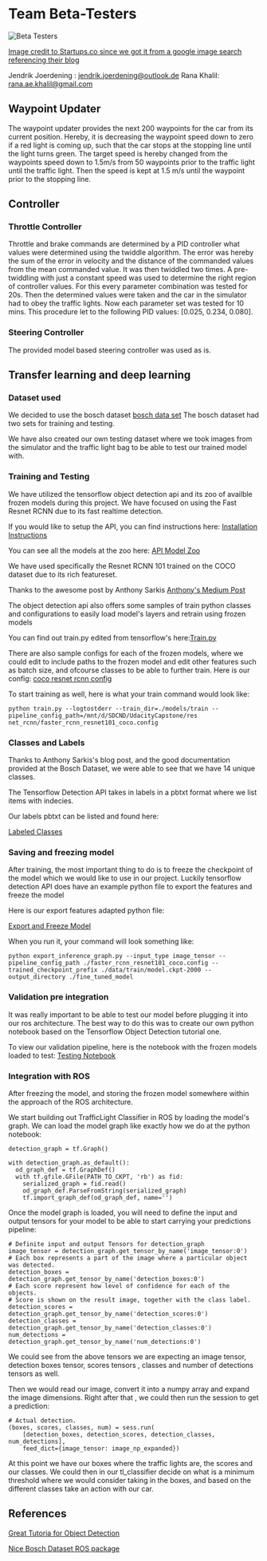 
# Team Beta-Testers 
![Beta Testers](https://d3o1wlpkmt4nt9.cloudfront.net/wp-content/uploads/2016/04/20182258/find-beta-testers.jpg)

[Image credit to Startups.co since we got it from a google image search referencing their blog]()

Jendrik Joerdening : jendrik.joerdening@outlook.de
Rana Khalil: rana.ae.khalil@gmail.com

## Waypoint Updater

The waypoint updater provides the next 200 waypoints for the car from its current position. Hereby, it is decreasing the waypoint speed down to zero if a red light is coming up, such that the car stops at the stopping line until the light turns green. The target speed is hereby changed from the waypoints speed down to 1.5m/s from 50 waypoints prior to the traffic light until the traffic light. Then the speed is kept at 1.5 m/s until the waypoint prior to the stopping line.


## Controller

### Throttle Controller

Throttle and brake commands are determined by a PID controller what values were determined using the twiddle algorithm. The error was hereby the sum of the error in velocity and the distance of the commanded values from the mean commanded value. It was then twiddled two times. A pre-twiddling with just a constant speed was used to determine the right region of controller values. For this every parameter combination was tested for 20s. Then the determined values were taken and the car in the simulator had to obey the traffic lights. Now each parameter set was tested for 10 mins. This procedure let to the following PID values: [0.025, 0.234, 0.080].

### Steering Controller

The provided model based steering controller was used as is.

## Transfer learning and deep learning

### Dataset used
We decided to use the bosch dataset [bosch data set](https://hci.iwr.uni-heidelberg.de/node/6132)
The bosch dataset had two sets for training and testing.

We have also created our own testing dataset where we took images from the simulator and the traffic light bag
to be able to test our trained model with.

### Training and Testing

We have utilized the tensorflow object detection api and its zoo of availble frozen models during this project.
We have focused on using the Fast Resnet RCNN due to its fast realtime detection.

If you would like to setup the API, you can find instructions here:
[Installation Instructions](https://github.com/tensorflow/models/blob/18a4e59fd7209422a9fa23c9c950876299ce534d/research/object_detection/g3doc/installation.md)

You can see all the models at the zoo here: [API Model Zoo](https://github.com/tensorflow/models/blob/master/research/object_detection/g3doc/detection_model_zoo.md)

We have used specifically the Resnet RCNN 101 trained on the COCO dataset due to its rich featureset.

Thanks to the awesome post by Anthony Sarkis [Anthony's Medium Post](https://medium.com/@anthony_sarkis/self-driving-cars-implementing-real-time-traffic-light-detection-and-classification-in-2017-7d9ae8df1c58)

The object detection api also offers some samples of train python classes and configurations to easily load
model's layers and retrain using frozen models

You can find out train.py edited from tensorflow's here:[Train.py](https://github.com/jendrikjoe/UdacityCapstone/blob/master/resnet_rcnn/models/train/train.py)

There are also sample configs for each of the frozen models, where we could edit to include paths to the frozen model and edit other features such as batch size, and ofcourse classes to be able to further train. Here is our config: [coco resnet rcnn config](https://github.com/jendrikjoe/UdacityCapstone/blob/master/resnet_rcnn/faster_rcnn_resnet101_coco.config)

To start training as well, here is what your train command would look like:

```
python train.py --logtostderr --train_dir=./models/train --pipeline_config_path=/mnt/d/SDCND/UdacityCapstone/res
net_rcnn/faster_rcnn_resnet101_coco.config
```

### Classes and Labels

Thanks to Anthony Sarkis's blog post, and the good documentation provided at the Bosch Dataset, we were able to see that we have 14 unique classes. 

The Tensorflow Detection API takes in labels in a pbtxt format where we list items with indecies.

Our labels pbtxt can be listed and found here:

[Labeled Classes ](https://github.com/jendrikjoe/UdacityCapstone/blob/master/resnet_rcnn/data/bosch_label_map.pbtxt)

### Saving and freezing model

After training, the most important thing to do is to freeze the checkpoint of the model which we would like to use in our project. Luckily tensorflow detection API does have an example python file to export the features and freeze the model

Here is our export features adapted python file:

[Export and Freeze Model ](https://github.com/jendrikjoe/UdacityCapstone/blob/master/resnet_rcnn/export_inference_graph.py)

When you run it, your command will look something like:

```
python export_inference_graph.py --input_type image_tensor --pipeline_config_path ./faster_rcnn_resnet101_coco.config --trained_checkpoint_prefix ./data/train/model.ckpt-2000 --output_directory ./fine_tuned_model
```

### Validation pre integration

It was really important to be able to test our model before plugging it into our ros architecture. The best way to do this was to create our own python notebook based on the Tensorflow Object Detection tutorial one.

To view our validation pipeline, here is the notebook with the frozen models loaded to test:
[Testing Notebook](https://github.com/jendrikjoe/UdacityCapstone/blob/master/resnet_rcnn/udacity-traffic-light.ipynb)

### Integration with ROS

After freezing the model, and storing the frozen model somewhere within the approach of the ROS architecture.

We start building out TrafficLight Classifier in ROS by loading the model's graph. We can load the model graph like exactly how we do at the python notebook:

``` 
detection_graph = tf.Graph()

with detection_graph.as_default():
  od_graph_def = tf.GraphDef()
  with tf.gfile.GFile(PATH_TO_CKPT, 'rb') as fid:
    serialized_graph = fid.read()
    od_graph_def.ParseFromString(serialized_graph)
    tf.import_graph_def(od_graph_def, name='')
```

Once the model graph is loaded, you will need to define the input and output tensors for your model to be able to start carrying your predictions pipeline:

```
# Definite input and output Tensors for detection_graph
image_tensor = detection_graph.get_tensor_by_name('image_tensor:0')
# Each box represents a part of the image where a particular object was detected.
detection_boxes = detection_graph.get_tensor_by_name('detection_boxes:0')
# Each score represent how level of confidence for each of the objects.
# Score is shown on the result image, together with the class label.
detection_scores = detection_graph.get_tensor_by_name('detection_scores:0')
detection_classes = detection_graph.get_tensor_by_name('detection_classes:0')
num_detections = detection_graph.get_tensor_by_name('num_detections:0')
```
We could see from the above tensors we are expecting an image tensor, detection boxes tensor, scores tensors , classes and number of detections tensors as well.

Then we would read our image, convert it into a numpy array and expand the image dimensions. Right after that , we could then run the session to get a prediction:

```
# Actual detection.
(boxes, scores, classes, num) = sess.run(
    [detection_boxes, detection_scores, detection_classes, num_detections],
    feed_dict={image_tensor: image_np_expanded})
```

At this point we have our boxes where the traffic lights are, the scores and our classes. We could then in our tl_classifier decide on what is a minimum threshold where we would consider taking in the boxes, and based on the different classes take an action with our car.

## References
[Great Tutoria for Object Detection](https://medium.com/@WuStangDan/step-by-step-tensorflow-object-detection-api-tutorial-part-2-converting-dataset-to-tfrecord-47f24be9248d)

[Nice Bosch Dataset ROS package](https://github.com/bosch-ros-pkg/bstld)

